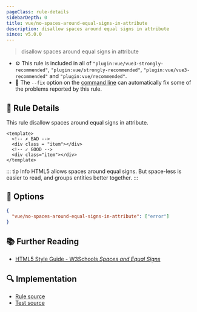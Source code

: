 ```yaml
---
pageClass: rule-details
sidebarDepth: 0
title: vue/no-spaces-around-equal-signs-in-attribute
description: disallow spaces around equal signs in attribute
since: v5.0.0
---
```

> disallow spaces around equal signs in attribute

- :gear: This rule is included in all of `"plugin:vue/vue3-strongly-recommended"`, `"plugin:vue/strongly-recommended"`, `"plugin:vue/vue3-recommended"` and `"plugin:vue/recommended"`.
- :wrench: The `--fix` option on the [command line](https://eslint.org/docs/user-guide/command-line-interface#fixing-problems) can automatically fix some of the problems reported by this rule.

## :book: Rule Details

This rule disallow spaces around equal signs in attribute.

<eslint-code-block fix :rules="{'vue/no-spaces-around-equal-signs-in-attribute': ['error']}">

```vue
<template>
  <!-- ✗ BAD -->
  <div class = "item"></div>
  <!-- ✓ GOOD -->
  <div class="item"></div>
</template>
```

</eslint-code-block>

::: tip Info
HTML5 allows spaces around equal signs. But space-less is easier to read, and groups entities better together.
:::

## :wrench: Options

```json
{
  "vue/no-spaces-around-equal-signs-in-attribute": ["error"]
}
```

## :books: Further Reading

* [HTML5 Style Guide - W3Schools *Spaces and Equal Signs*](https://www.w3schools.com/html/html5_syntax.asp)

## :mag: Implementation

- [Rule source](https://github.com/vuejs/eslint-plugin-vue/blob/master/lib/rules/no-spaces-around-equal-signs-in-attribute.js)
- [Test source](https://github.com/vuejs/eslint-plugin-vue/blob/master/tests/lib/rules/no-spaces-around-equal-signs-in-attribute.js)
